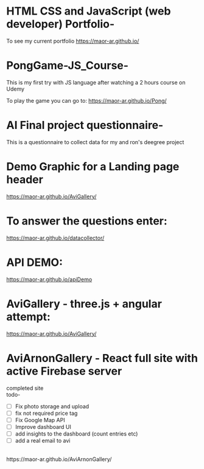 
# HTML CSS and JavaScript (web developer) Portfolio-
To see my current portfolio 
https://maor-ar.github.io/

# PongGame-JS_Course-
This is my first try with JS language after watching a 2 hours course on Udemy

To play the game you can go to:
https://maor-ar.github.io/Pong/

# AI Final project questionnaire-
This is a questionnaire to collect data for my and ron's deegree project

# Demo Graphic for a Landing page header
https://maor-ar.github.io/AviGallery/

# To answer the questions enter:
https://maor-ar.github.io/datacollector/

# API DEMO:
https://maor-ar.github.io/apiDemo

# AviGallery - three.js + angular attempt:
https://maor-ar.github.io/AviGallery/

# AviArnonGallery - React full site with active Firebase server 
completed site
<br/>
todo-
- [ ] Fix photo storage and upload
- [ ] fix not required price tag
- [ ] Fix Google Map API
- [ ] Improve dashboard UI 
- [ ] add insights to the dashboard (count entries etc)
- [ ] add a real email to avi
<br/>
https://maor-ar.github.io/AviArnonGallery/
